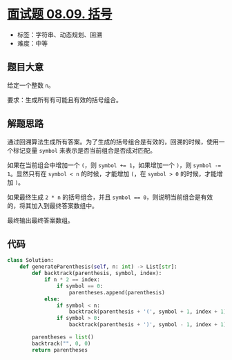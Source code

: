 # [面试题 08.09. 括号](https://leetcode.cn/problems/bracket-lcci/)

- 标签：字符串、动态规划、回溯
- 难度：中等

## 题目大意

给定一个整数 `n`。

要求：生成所有有可能且有效的括号组合。

## 解题思路

通过回溯算法生成所有答案。为了生成的括号组合是有效的，回溯的时候，使用一个标记变量 `symbol` 来表示是否当前组合是否成对匹配。

如果在当前组合中增加一个 `(`，则 `symbol += 1`，如果增加一个 `)`，则 `symbol -= 1`。显然只有在 `symbol < n` 的时候，才能增加 `(`，在 `symbol > 0` 的时候，才能增加 `)`。

如果最终生成 `2 * n` 的括号组合，并且 `symbol == 0`，则说明当前组合是有效的，将其加入到最终答案数组中。

最终输出最终答案数组。

## 代码

```Python
class Solution:
    def generateParenthesis(self, n: int) -> List[str]:
        def backtrack(parenthesis, symbol, index):
            if n * 2 == index:
                if symbol == 0:
                    parentheses.append(parenthesis)
            else:
                if symbol < n:
                    backtrack(parenthesis + '(', symbol + 1, index + 1)
                if symbol > 0:
                    backtrack(parenthesis + ')', symbol - 1, index + 1)

        parentheses = list()
        backtrack("", 0, 0)
        return parentheses
```

